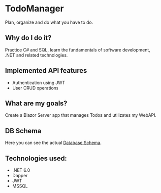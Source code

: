 # TodoManager
Plan, organize and do what you have to do.

## Why do I do it?
Practice C# and SQL, learn the fundamentals of software development, .NET and related technologies.

## Implemented API features
- Authentication using JWT
- User CRUD operations

## What are my goals?
Create a Blazor Server app that manages Todos and utilizates my WebAPI.

## DB Schema
Here you can see the actual [Database Schema](https://dbdiagram.io/d/634a9a8cf0018a1c5f0cfe88).

## Technologies used:
- .NET 6.0
- Dapper
- JWT
- MSSQL
